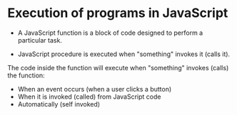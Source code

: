 # Execution of programs in JavaScript
* A JavaScript function is a block of code designed to perform a particular task.

* JavaScript procedure is executed when "something" invokes it (calls it).

The code inside the function will execute when "something" invokes (calls) the function:
* When an event occurs (when a user clicks a button)
* When it is invoked (called) from JavaScript code
* Automatically (self invoked)